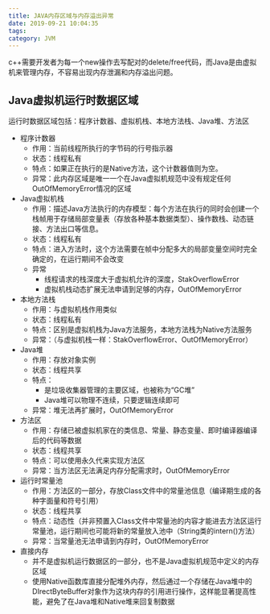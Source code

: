 ```yaml
---
title: JAVA内存区域与内存溢出异常
date: 2019-09-21 10:04:35
tags:
category: JVM
---
```


c++需要开发者为每一个new操作去写配对的delete/free代码，而Java是由虚拟机来管理内存，不容易出现内存泄漏和内存溢出问题。

## Java虚拟机运行时数据区域

运行时数据区域包括：程序计数器、虚拟机栈、本地方法栈、Java堆、方法区

- 程序计数器
  - 作用：当前线程所执行的字节码的行号指示器
  - 状态：线程私有
  - 特点：如果正在执行的是Native方法，这个计数器值则为空。
  - 异常：此内存区域是唯一一个在Java虚拟机规范中没有规定任何OutOfMemoryError情况的区域
- Java虚拟机栈
  - 作用：描述Java方法执行的内存模型：每个方法在执行的同时会创建一个栈帧用于存储局部变量表（存放各种基本数据类型）、操作数栈、动态链接、方法出口等信息。
  - 状态：线程私有
  - 特点：进入方法时，这个方法需要在帧中分配多大的局部变量空间时完全确定的，在运行期间不会改变
  - 异常
    - 线程请求的栈深度大于虚拟机允许的深度，StakOverflowError
    - 虚拟机栈动态扩展无法申请到足够的内存，OutOfMemoryError
- 本地方法栈
  - 作用：与虚拟机栈作用类似
  - 状态：线程私有
  - 特点：区别是虚拟机栈为Java方法服务，本地方法栈为Native方法服务
  - 异常：（与虚拟机栈一样：StakOverflowError、OutOfMemoryError）
- Java堆
  - 作用：存放对象实例
  - 状态：线程共享
  - 特点：
    - 是垃圾收集器管理的主要区域，也被称为“GC堆”
    - Java堆可以物理不连续，只要逻辑连续即可
  - 异常：堆无法再扩展时，OutOfMemoryError
- 方法区
  - 作用：存储已被虚拟机家在的类信息、常量、静态变量、即时编译器编译后的代码等数据
  - 状态：线程共享
  - 特点：可以使用永久代来实现方法区
  - 异常：当方法区无法满足内存分配需求时，OutOfMemoryError
- 运行时常量池
  - 作用：方法区的一部分，存放Class文件中的常量池信息（编译期生成的各种字面量和符号引用）
  - 状态：线程共享
  - 特点：动态性（并非预置入Class文件中常量池的内容才能进去方法区运行常量池，运行期间也可能将新的常量放入池中（String类的intern()方法）
  - 异常：当常量池无法申请到内存时，OutOfMemoryError
- 直接内存
  - 并不是虚拟机运行数据区的一部分，也不是Java虚拟机规范中定义的内存区域
  - 使用Native函数库直接分配堆外内存，然后通过一个存储在Java堆中的DIrectByteBuffer对象作为这块内存的引用进行操作，这样能显著提高性能，避免了在Java堆和Native堆来回复制数据

